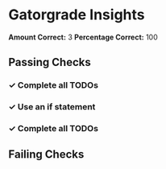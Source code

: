 # Gatorgrade Insights

**Amount Correct:** 3
**Percentage Correct:** 100

## Passing Checks

### ✓ Complete all TODOs

### ✓ Use an if statement

### ✓ Complete all TODOs

## Failing Checks
